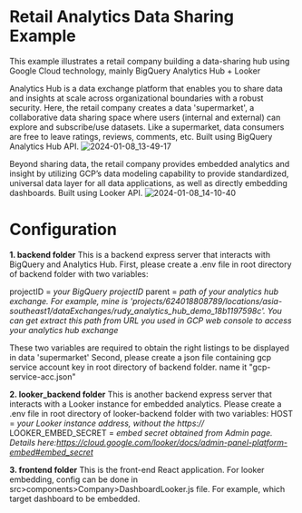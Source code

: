 # Retail Analytics Data Sharing Example
This example illustrates a retail company building a data-sharing hub using Google Cloud technology, mainly BigQuery Analytics Hub + Looker 

Analytics Hub is a data exchange platform that enables you to share data and insights at scale across organizational boundaries with a robust security. Here, the retail company creates a data 'supermarket', a collaborative data sharing space where users (internal and external) can explore and subscribe/use datasets. Like a supermarket, data consumers are free to leave ratings, reviews, comments, etc. Built using BigQuery Analytics Hub API.
![2024-01-08_13-49-17](https://github.com/rudylimxl/game_analytics/assets/103036639/4cf099ae-9fc8-4797-9984-d3c9b2d9444f)


Beyond sharing data, the retail company provides embedded analytics and insight by utilizing GCP’s data modeling capability to provide standardized, universal data layer for all data applications, as well as directly embedding dashboards. Built using Looker API.
![2024-01-08_14-10-40](https://github.com/rudylimxl/game_analytics/assets/103036639/6a16df57-2360-4083-ae07-fc3b1c89e249)


# Configuration
**1. backend folder**
This is a backend express server that interacts with BigQuery and Analytics Hub.
First, please create a .env file in root directory of backend folder with two variables:

projectID = *your BigQuery projectID*
parent = *path of your analytics hub exchange. For example, mine is 'projects/624018808789/locations/asia-southeast1/dataExchanges/rudy_analytics_hub_demo_18b1197598c'. You can get extract this path from URL you used in GCP web console to access your analytics hub exchange*

These two variables are required to obtain the right listings to be displayed in data 'supermarket'
Second, please create a json file containing gcp service account key in root directory of backend folder. name it "gcp-service-acc.json"

**2. looker_backend folder**
This is another backend express server that interacts with a Looker instance for embedded analytics.
Please create a .env file in root directory of looker-backend folder with two variables:
HOST = *your Looker instance address, without the https://*
LOOKER_EMBED_SECRET = *embed secret obtained from Admin page. Details here:https://cloud.google.com/looker/docs/admin-panel-platform-embed#embed_secret*

**3. frontend folder**
This is the front-end React application.
For looker embedding, config can be done in src>components>Company>DashboardLooker.js file.
For example, which target dashboard to be embedded.

